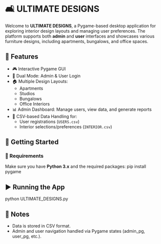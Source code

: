 # 🛋️ ULTIMATE DESIGNS
Welcome to **ULTIMATE DESIGNS**, a Pygame-based desktop application for exploring interior design layouts and managing user preferences. The platform supports both **admin** and **user** interfaces and showcases various furniture designs, including apartments, bungalows, and office spaces.

## 📌 Features
- 🎮 Interactive Pygame GUI
- 👥 Dual Mode: Admin & User Login
- 🏠 Multiple Design Layouts:
  - Apartments
  - Studios
  - Bungalows
  - Office Interiors
- 📊 Admin Dashboard: Manage users, view data, and generate reports
- 💾 CSV-based Data Handling for:
  - User registrations (`USERS.csv`)
  - Interior selections/preferences (`INTERIOR.csv`)

## 🚀 Getting Started

### 🔧 Requirements
Make sure you have **Python 3.x** and the required packages:
pip install pygame

## ▶️ Running the App
python ULTIMATE_DESIGNS.py

## 📌 Notes
- Data is stored in CSV format.
- Admin and user navigation handled via Pygame states (admin_pg, user_pg, etc.).
